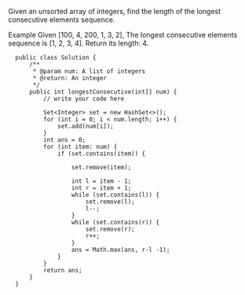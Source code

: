 Given an unsorted array of integers, find the length of the longest consecutive elements sequence.

Example
Given [100, 4, 200, 1, 3, 2],
The longest consecutive elements sequence is [1, 2, 3, 4]. Return its length: 4.

      public class Solution {
          /**
           * @param num: A list of integers
           * @return: An integer
           */
          public int longestConsecutive(int[] num) {
              // write your code here

              Set<Integer> set = new HashSet<>();
              for (int i = 0; i < num.length; i++) {
                  set.add(num[i]);
              }
              int ans = 0;
              for (int item: num) {
                  if (set.contains(item)) {

                      set.remove(item);

                      int l = item - 1;
                      int r = item + 1;
                      while (set.contains(l)) {
                          set.remove(l);
                          l--;
                      }
                      while (set.contains(r)) {
                          set.remove(r);
                          r++;
                      }
                      ans = Math.max(ans, r-l -1);
                  }
              }
              return ans;
          }
      }
